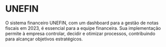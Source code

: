 # UNEFIN
O sistema financeiro UNEFIN, com um dashboard para a gestão de notas fiscais em 2023, é essencial para a equipe financeira. Sua implementação permite à empresa controlar, decidir e otimizar processos, contribuindo para alcançar objetivos estratégicos.
